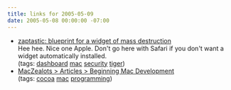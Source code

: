 ```yaml
---
title: links for 2005-05-09
date: 2005-05-08 00:00:00 -07:00
---
```


<ul class="delicious">
	<li>
		<div class="delicious-link"><a href="http://stephan.com/widgets/zaptastic/">zaptastic: blueprint for a widget of mass destruction</a></div>
		<div class="delicious-extended">Hee hee. Nice one Apple. Don't go here with Safari if you don't want a widget automatically installed.</div>
		<div class="delicious-tags">(tags: <a href="http://del.icio.us/torrez/dashboard">dashboard</a> <a href="http://del.icio.us/torrez/mac">mac</a> <a href="http://del.icio.us/torrez/security">security</a> <a href="http://del.icio.us/torrez/tiger">tiger</a>)</div>
	</li>
	<li>
		<div class="delicious-link"><a href="http://maczealots.com/articles/development/">MacZealots > Articles > Beginning Mac Development</a></div>
		<div class="delicious-tags">(tags: <a href="http://del.icio.us/torrez/cocoa">cocoa</a> <a href="http://del.icio.us/torrez/mac">mac</a> <a href="http://del.icio.us/torrez/programming">programming</a>)</div>
	</li>
</ul>
